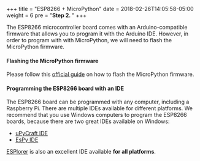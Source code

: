 +++
title = "ESP8266 + MicroPython"
date =  2018-02-26T14:05:58-05:00
weight = 6
pre = "<b>Step 2. </b>"
+++

The ESP8266 microcontroller board comes with an Arduino-compatible firmware that allows you to program it with the Arduino IDE.  However, in order to program with with MicroPython, we will need to flash the MicroPython firmware.

#### Flashing the MicroPython firmware

Please follow this [official
guide](https://docs.micropython.org/en/latest/esp8266/esp8266/tutorial/intro.html#getting-the-firmware)
on how to flash the MicroPython firmware.

#### Programming the ESP8266 board with an IDE

The ESP8266 board can be programmed with any computer, including a
Raspberry Pi. There are multiple IDEs available for different platforms.
We recommend that you use Windows computers to program the ESP8266
boards, because there are two great IDEs available on Windows:

- [uPyCraft IDE](https://github.com/DFRobot/uPyCraft/blob/master/uPyCraft_V0.24.exe?raw=true)
- [EsPy IDE](https://github.com/jungervin/EsPy/blob/master/EsPy/Release/EsPy.1.0.0.7.7z?raw=true)

[ESPlorer](https://esp8266.ru/esplorer/) is also an excellent IDE available **for all platforms**.